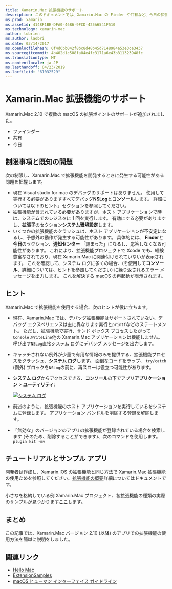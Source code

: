 ```yaml
---
title: Xamarin.Mac 拡張機能のサポート
description: このドキュメントでは、Xamarin.Mac の Finder や共有など、今日の拡張機能のサポートについて説明します。 制限事項と既知の問題、チュートリアルおよびサンプル アプリへのリンクを検査し、拡張機能を操作するためのヒントを提供します。
ms.prod: xamarin
ms.assetid: 4148F1BE-DFA0-46B6-9FCD-425A6541F510
ms.technology: xamarin-mac
author: lobrien
ms.author: laobri
ms.date: 03/14/2017
ms.openlocfilehash: 0f4d6bb042f8bc8d48b45d7148984a53e3ce3437
ms.sourcegitcommit: 4b402d1c508fa84e4fc3171a6e43b811323948fc
ms.translationtype: MT
ms.contentlocale: ja-JP
ms.lasthandoff: 04/23/2019
ms.locfileid: "61032529"
---
```

# <a name="xamarinmac-extension-support"></a>Xamarin.Mac 拡張機能のサポート

Xamarin.Mac 2.10 で複数の macOS の拡張ポイントのサポートが追加されました。

- ファインダー
- 共有
- 今日

<a name="Limitations-and-Known-Issues" />

## <a name="limitations-and-known-issues"></a>制限事項と既知の問題

次の制限し、Xamarin.Mac で拡張機能を開発するときに発生する可能性がある問題を把握します。

* 現在 Visual studio for mac のデバッグのサポートはありません。 使用して実行する必要がありますすべてデバッグ**NSLog**と**コンソール**します。 詳細については以下のヒント」セクションを参照してください。
* 拡張機能が含まれている必要がありますが、ホスト アプリケーションで時は、システムでのレジスタに 1 回を実行します。 有効にする必要がありますし、**拡張子**のセクション**システム環境設定**します。 
* いくつかの拡張機能のクラッシュは、ホスト アプリケーションが不安定になるし、予想外の動作が発生する可能性があります。 具体的には、 **Finder**と**今日**のセクション、**通知センター** 「詰まった」になるし、応答しなくなる可能性があります。 これにより、拡張機能プロジェクトで Xcode でも、経験豊富なされており、現在 Xamarin.Mac に関連付けられていないが表示されます。 これを確認して、システム ログに多くの場合、(を使用して**コンソール**、詳細については、ヒントを参照してください) に繰り返されるエラー メッセージを出力します。 これを解決する macOS の再起動が表示されます。

<a name="Tips" />

## <a name="tips"></a>ヒント

Xamarin.Mac で拡張機能を使用する場合、次のヒントが役に立ちます。

- 現在、Xamarin.Mac では、デバッグ拡張機能はサポートされていない、デバッグ エクスペリエンスは主に異なります実行と`printf`などのステートメント。 ただし、拡張機能で実行、サンド ボックス プロセスしたがって`Console.WriteLine`他の Xamarin.Mac アプリケーションは機能しません。 呼び出す[`NSLog`直接](https://gist.github.com/chamons/e2e409013a449cfbe1f2fbe5547f6554)システム ログにデバッグ メッセージを出力します。
- キャッチされない例外が少量で有用な情報のみを提供する、拡張機能プロセスをクラッシュ、**システム ログ**します。 面倒なコードをラップ、 `try/catch` (例外) ブロックを`NSLog`の前に、再スローは役立つ可能性があります。
- **システム ログ**からアクセスできる、**コンソール**の下でアプリ**アプリケーション** > **ユーティリティ**:

    [![](extensions-images/extension02.png "システム ログ")](extensions-images/extension02.png#lightbox)
- 前述のように、拡張機能のホスト アプリケーションを実行しているをシステムに登録します。 アプリケーション バンドルを削除する登録を解除します。 
- 「無効な」のバージョンのアプリの拡張機能が登録されている場合を検索します (そのため、削除することができます)、次のコマンドを使用します。 `plugin kit -mv`


<a name="Walkthrough-and-Sample-App" />

## <a name="walkthrough-and-sample-app"></a>チュートリアルとサンプル アプリ

開発者は作成し、Xamarin.iOS の拡張機能と同じ方法で Xamarin.Mac 拡張機能の使用ためを参照してください、[拡張機能の概要](~/ios/platform/extensions.md)詳細についてはドキュメントです。

小さなを格納している例 Xamarin.Mac プロジェクト、各拡張機能の種類の実際のサンプルが見つかります[ここ](https://developer.xamarin.com/samples/mac/ExtensionSamples/)します。

<a name="Summary" />

## <a name="summary"></a>まとめ

この記事では、Xamarin.Mac バージョン 2.10 (以降) のアプリでの拡張機能の使用方法を簡単に説明をしました。

## <a name="related-links"></a>関連リンク

- [Hello Mac](~/mac/get-started/hello-mac.md)
- [ExtensionSamples](https://developer.xamarin.com/samples/mac/ExtensionSamples/)
- [macOS ヒューマン インターフェイス ガイドライン](https://developer.apple.com/design/human-interface-guidelines/macos/overview/themes/)
